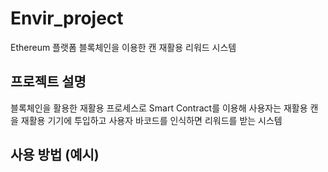 # Envir_project
Ethereum 플랫폼 블록체인을 이용한 캔 재활용 리워드 시스템 

## 프로젝트 설명
블록체인을 활용한 재활용 프로세스로 Smart Contract를 이용해 사용자는 재활용 캔을 재활용 기기에 투입하고 사용자 바코드를 인식하면 리워드를 받는 시스템

## 사용 방법 (예시)
